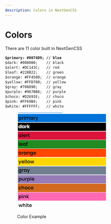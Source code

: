 ```yaml
---
description: Colors in NextGenCSS
---
```


# Colors

There are 11 color built in NextGenCSS

<pre class="language-scss"><code class="lang-scss"><strong>$primary: #0074D9; // blue
</strong>$dark: #000000;    // black
$alert: #DC143C;   // red
$leaf: #228B22;    // green
$orange: #FF4500;  // orange
$yellow: #FFD700;  // yellow
$gray: #708090;    // gray
$purple: #967BB6;  // purple
$choco: #D2691E;   // choco
$pink: #FF69B4;    // pink
$white: #FFFFFF;   // white
</code></pre>

<figure><img src="../.gitbook/assets/img2.png" alt=""><figcaption><p>Color Example</p></figcaption></figure>
